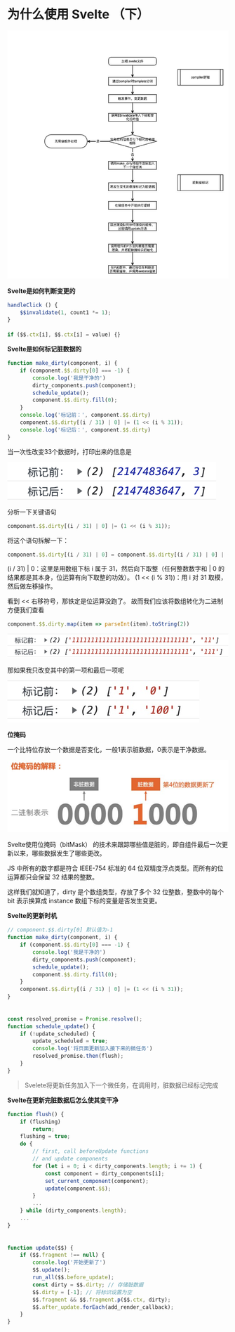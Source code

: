 # 为什么使用 Svelte （下）

![](./响应式流程.jpeg)


**Svelte是如何判断变更的**


``` js
handleClick () {
	$$invalidate(1, count1 *= 1);
}

if ($$.ctx[i], $$.ctx[i] = value) {}
```



**Svelte是如何标记脏数据的**

``` js
function make_dirty(component, i) {
	if (component.$$.dirty[0] === -1) {
		console.log('我是干净的')
		dirty_components.push(component);
		schedule_update();
		component.$$.dirty.fill(0);
	}
	console.log('标记前：', component.$$.dirty)
	component.$$.dirty[(i / 31) | 0] |= (1 << (i % 31));
	console.log('标记后：', component.$$.dirty)
}
```

当一次性改变33个数据时，打印出来的信息是

![](./dirty.jpg)


分析一下关键语句

``` js
component.$$.dirty[(i / 31) | 0] |= (1 << (i % 31));
```

将这个语句拆解一下：

``` js
component.$$.dirty[(i / 31) | 0] = component.$$.dirty[(i / 31) | 0] | (1 << (i % 31));
```

(i / 31) | 0：这里是用数组下标 i 属于 31，然后向下取整（任何整数数字和 | 0 的结果都是其本身，位运算有向下取整的功效）。
(1 << (i % 31))：用 i 对 31 取模，然后做左移操作。

看到 << 右移符号，那铁定是位运算没跑了。 故而我们应该将数组转化为二进制方便我们查看

``` js
component.$$.dirty.map(item => parseInt(item).toString(2))
```

![](./2.jpg)


那如果我只改变其中的第一项和最后一项呢

![](./last.jpg)


**位掩码**

一个比特位存放一个数据是否变化，一般1表示脏数据，0表示是干净数据。


![](./init/位掩码.jpeg)


Svelte使用位掩码（bitMask） 的技术来跟踪哪些值是脏的，即自组件最后一次更新以来，哪些数据发生了哪些更改。


JS 中所有的数字都是符合 IEEE-754 标准的 64 位双精度浮点类型。而所有的位运算都只会保留 32 结果的整数。


这样我们就知道了，dirty 是个数组类型，存放了多个 32 位整数，整数中的每个 bit 表示换算成 instance 数组下标的变量是否发生变更。



**Svelte的更新时机**

``` js
// component.$$.dirty[0] 默认值为-1
function make_dirty(component, i) {
	if (component.$$.dirty[0] === -1) {
		console.log('我是干净的')
		dirty_components.push(component);
		schedule_update();
		component.$$.dirty.fill(0);
	}
	component.$$.dirty[(i / 31) | 0] |= (1 << (i % 31));
}


const resolved_promise = Promise.resolve();
function schedule_update() {
	if (!update_scheduled) {
		update_scheduled = true;
		console.log('将页面更新加入接下来的微任务')
		resolved_promise.then(flush);
	}
}
```

> Svelete将更新任务加入下一个微任务，在调用时，脏数据已经标记完成

**Svelte在更新完脏数据后怎么使其变干净**
``` js
function flush() {
	if (flushing)
		return;
	flushing = true;
	do {
		// first, call beforeUpdate functions
		// and update components
		for (let i = 0; i < dirty_components.length; i += 1) {
			const component = dirty_components[i];
			set_current_component(component);
			update(component.$$);
		}
		...
	} while (dirty_components.length);
	...
}


function update($$) {
	if ($$.fragment !== null) {
		console.log('开始更新了')
		$$.update();
		run_all($$.before_update);
		const dirty = $$.dirty; // 存储脏数据
		$$.dirty = [-1]; // 将标识设置为空
		$$.fragment && $$.fragment.p($$.ctx, dirty);
		$$.after_update.forEach(add_render_callback);
	}
}
```
